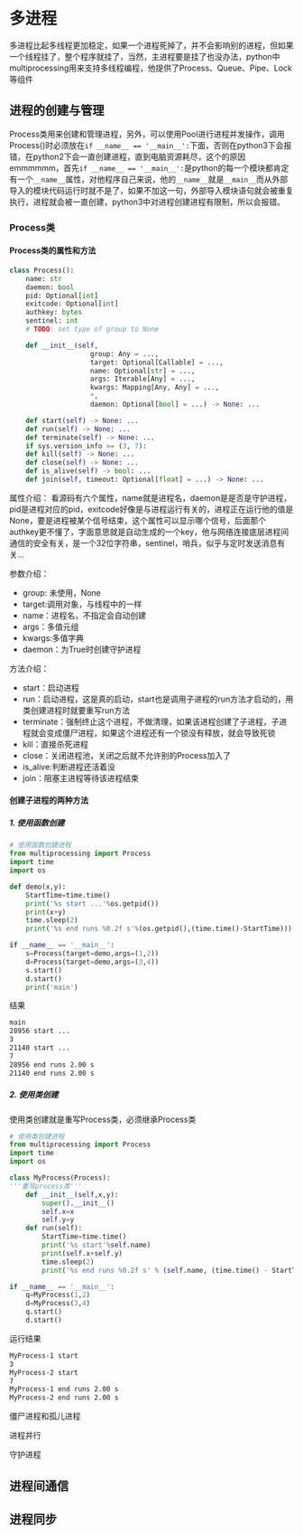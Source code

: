 # 多进程

多进程比起多线程更加稳定，如果一个进程死掉了，并不会影响别的进程，但如果一个线程挂了，整个程序就挂了，当然，主进程要是挂了也没办法，python中multiprocessing用来支持多线程编程，他提供了Process、Queue、Pipe、Lock等组件

## 进程的创建与管理

Process类用来创建和管理进程，另外，可以使用Pool进行进程并发操作，调用Process()时必须放在`if __name__ == '__main__':`下面，否则在python3下会报错，在python2下会一直创建进程，直到电脑资源耗尽，这个的原因emmmmmm，首先`if __name__ == '__main__':`是python的每一个模块都肯定有一个`__name__`属性，对他程序自己来说，他的`__name__`就是`__main__`而从外部导入的模块代码运行时就不是了，如果不加这一句，外部导入模块语句就会被重复执行，进程就会被一直创建，python3中对进程创建进程有限制，所以会报错。

### Process类

#### Process类的属性和方法

```python
class Process():
    name: str
    daemon: bool
    pid: Optional[int]
    exitcode: Optional[int]
    authkey: bytes
    sentinel: int
    # TODO: set type of group to None

    def __init__(self,
                    group: Any = ...,
                    target: Optional[Callable] = ...,
                    name: Optional[str] = ...,
                    args: Iterable[Any] = ...,
                    kwargs: Mapping[Any, Any] = ...,
                    *,
                    daemon: Optional[bool] = ...) -> None: ...

    def start(self) -> None: ...
    def run(self) -> None: ...
    def terminate(self) -> None: ...
    if sys.version_info >= (3, 7):
    def kill(self) -> None: ...
    def close(self) -> None: ...
    def is_alive(self) -> bool: ...
    def join(self, timeout: Optional[float] = ...) -> None: ...
```

属性介绍：
看源码有六个属性，name就是进程名，daemon是是否是守护进程，pid是进程对应的pid，exitcode好像是与进程运行有关的，进程正在运行他的值是None，要是进程被某个信号结束，这个属性可以显示哪个信号，后面那个authkey更不懂了，字面意思就是自动生成的一个key，他与网络连接底层进程间通信的安全有关，是一个32位字符串，sentinel，哨兵，似乎与定时发送消息有关...

参数介绍：

* group: 未使用，None
* target:调用对象，与线程中的一样
* name：进程名，不指定会自动创建
* args：多值元组
* kwargs:多值字典
* daemon：为True时创建守护进程

方法介绍：

* start：启动进程
* run：启动进程，这是真的启动，start也是调用子进程的run方法才启动的，用类创建进程时就要重写run方法
* terminate：强制终止这个进程，不做清理，如果该进程创建了子进程，子进程就会变成僵尸进程，如果这个进程还有一个锁没有释放，就会导致死锁
* kill：直接杀死进程
* close：关闭进程池，关闭之后就不允许别的Process加入了
* is_alive:判断进程还活着没
* join：阻塞主进程等待该进程结束

#### 创建子进程的两种方法

##### 1. 使用函数创建

```python
# 使用函数创建进程
from multiprocessing import Process
import time
import os

def demo(x,y):
    StartTime=time.time()
    print('%s start ...'%os.getpid())
    print(x+y)
    time.sleep(2)
    print('%s end runs %0.2f s'%(os.getpid(),(time.time()-StartTime)))

if __name__ == '__main__':
    s=Process(target=demo,args=(1,2))
    d=Process(target=demo,args=(3,4))
    s.start()
    d.start()
    print('main')
```

结果

```txt
main
28956 start ...
3
21140 start ...
7
28956 end runs 2.00 s
21140 end runs 2.00 s

```

##### 2. 使用类创建

使用类创建就是重写Process类，必须继承Process类

```python
# 使用类创建进程
from multiprocessing import Process
import time
import os

class MyProcess(Process):
'''重写process类'''
    def __init__(self,x,y):
        super().__init__()
        self.x=x
        self.y=y
    def run(self):
        StartTime=time.time()
        print('%s start'%self.name)
        print(self.x+self.y)
        time.sleep(2)
        print('%s end runs %0.2f s' % (self.name, (time.time() - StartTime)))

if __name__ == '__main__':
    q=MyProcess(1,2)
    d=MyProcess(3,4)
    q.start()
    d.start()

```

运行结果

```txt
MyProcess-1 start
3
MyProcess-2 start
7
MyProcess-1 end runs 2.00 s
MyProcess-2 end runs 2.00 s
```

僵尸进程和孤儿进程

进程并行

守护进程

## 进程间通信

## 进程同步